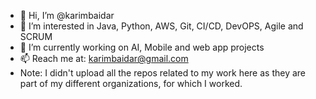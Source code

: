 - 👋 Hi, I’m @karimbaidar
- 👀 I’m interested in Java, Python, AWS, Git, CI/CD, DevOPS, Agile and SCRUM
- 🌱 I’m currently working on AI, Mobile and web app projects
- 📫 Reach me at: karimbaidar@gmail.com
- Note: I didn't upload all the repos related to my work here as they are part of my different organizations, for which I worked. 

<!---
karimbaidar/karimbaidar is a ✨ special ✨ repository because its `README.md` (this file) appears on your GitHub profile.
You can click the Preview link to take a look at your changes.
--->
